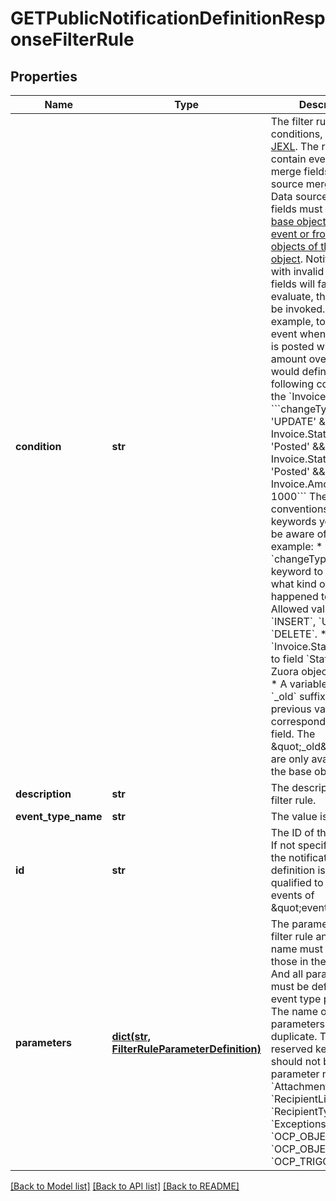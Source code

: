 # GETPublicNotificationDefinitionResponseFilterRule


## Properties
Name | Type | Description | Notes
------------ | ------------- | ------------- | -------------
**condition** | **str** | The filter rule conditions, written in [JEXL](http://commons.apache.org/proper/commons-jexl/). The rule might contain event context merge fields and data source merge fields. Data source merge fields must be from [the base object of the event or from the joined objects of the base object](https://knowledgecenter.zuora.com/DC_Developers/M_Export_ZOQL#Data_Sources_and_Objects). Notifications with invalid merge fields will fail to evaluate, thus will not be invoked. For example, to trigger an event when an invoice is posted with the amount over 1000, you would define the following condition on the &#x60;Invoice&#x60; object:  &#x60;&#x60;&#x60;changeType &#x3D;&#x3D; &#39;UPDATE&#39; &amp;&amp; Invoice.Status &#x3D;&#x3D; &#39;Posted&#39; &amp;&amp; Invoice.Status_old !&#x3D; &#39;Posted&#39; &amp;&amp; Invoice.Amount &gt; 1000&#x60;&#x60;&#x60;  There are conventions and keywords you need to be aware of. For example:  * &#x60;changeType&#x60; is a keyword to specify what kind of change happened to the object. Allowed values are &#x60;INSERT&#x60;, &#x60;UPDATE&#x60; or &#x60;DELETE&#x60;.  * &#x60;Invoice.Status&#x60; refers to field &#x60;Status&#x60; of the Zuora object &#x60;Invoice&#x60;.  * A variable with the &#x60;_old&#x60; suffix means it’s a previous value of the corresponding object field. The \&quot;_old\&quot; fields are only available on the base objects.  | [optional] 
**description** | **str** | The description of the filter rule. | [optional] 
**event_type_name** | **str** | The value is &#x60;null&#x60;. | [optional] 
**id** | **str** | The ID of the filter rule. If not specified or null, the notification definition is always qualified to process events of \&quot;eventType\&quot;. | [optional] 
**parameters** | [**dict(str, FilterRuleParameterDefinition)**](FilterRuleParameterDefinition.md) | The parameters of the filter rule and their name must match those in the filter rule. And all parameters must be defined in the event type payload. The name of parameters can&#39;t be duplicate. The following reserved keywords should not be used as a parameter name: &#x60;AttachmentList&#x60;, &#x60;RecipientList&#x60;, &#x60;RecipientType&#x60;, &#x60;Exceptions&#x60;, &#x60;OCP_OBJECT_TYPE&#x60;, &#x60;OCP_OBJECT_ID&#x60;, &#x60;OCP_TRIGGER_BY&#x60;  | [optional] 

[[Back to Model list]](../README.md#documentation-for-models) [[Back to API list]](../README.md#documentation-for-api-endpoints) [[Back to README]](../README.md)


